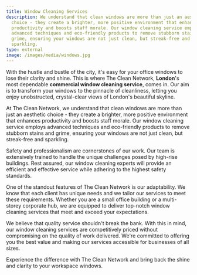 ```yaml
---
title: Window Cleaning Services
description: We understand that clean windows are more than just an aesthetic
  choice - they create a brighter, more positive environment that enhances
  productivity and boosts staff morale. Our window cleaning service employs
  advanced techniques and eco-friendly products to remove stubborn stains and
  grime, ensuring your windows are not just clean, but streak-free and
  sparkling.
type: external
image: /images/media/windows.jpg
---
```

With the hustle and bustle of the city, it's easy for your office windows to lose their clarity and shine. This is where The Clean Network, <strong>London</strong>'s most dependable <strong>commercial window cleaning service</strong>, comes in. Our aim is to transform your windows to the pinnacle of cleanliness, letting you enjoy unobstructed, crystal-clear views of London's beautiful skyline.

At The Clean Network, we understand that clean windows are more than just an aesthetic choice - they create a brighter, more positive environment that enhances productivity and boosts staff morale. Our window cleaning service employs advanced techniques and eco-friendly products to remove stubborn stains and grime, ensuring your windows are not just clean, but streak-free and sparkling.

Safety and professionalism are cornerstones of our work. Our team is extensively trained to handle the unique challenges posed by high-rise buildings. Rest assured, our window cleaning experts will provide an efficient and effective service while adhering to the highest safety standards.

One of the standout features of The Clean Network is our adaptability. We know that each client has unique needs and we tailor our services to meet these requirements. Whether you are a small office building or a multi-storey corporate hub, we are equipped to deliver top-notch window cleaning services that meet and exceed your expectations.

We believe that quality service shouldn't break the bank. With this in mind, our window cleaning services are competitively priced without compromising on the quality of work delivered. We're committed to offering you the best value and making our services accessible for businesses of all sizes.

Experience the difference with The Clean Network and bring back the shine and clarity to your workspace windows.